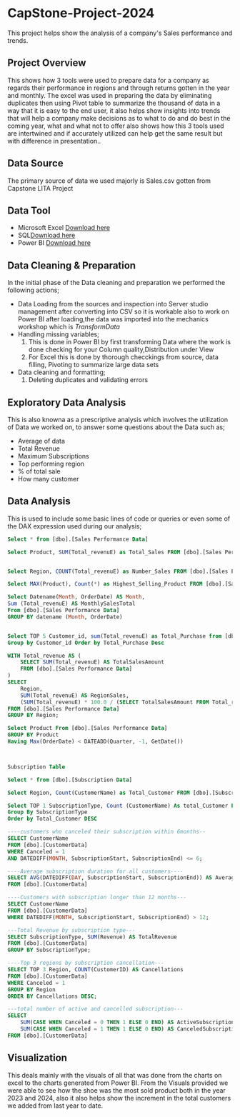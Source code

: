 # CapStone-Project-2024
This project helps show the analysis of a company's Sales performance and trends.

## Project Overview
This shows how 3 tools were used to prepare data for a company as regards their performance in regions and through returns gotten in the year and monthly.
The excel was used in preparing the data by eliminating duplicates then using Pivot table to summarize the thousand of data in a way that it is easy to the end user, it also helps show insights into trends that will help a company make decisions as to what to do and do best in the coming year, what and what not to offer also shows how this 3 tools used are intertwined and if accurately utilized can help get the same result but with difference in presentation.. 

## Data Source
The primary source of data we used majorly is Sales.csv gotten from Capstone LITA Project

## Data Tool
- Microsoft Excel [Download here](https://www.microsoft.com/en-us/microsoft-365/excel?ocid=ORSEARCH_Bing&msockid=04bff806b0a966640250ed20b10567a6)
- SQL[Download here](https://www.bing.com/search?q=microsoft+sql+server+download&filters=dtbk:%22MCFjZ192NV9kb3dubG9hZCFjZ192NV9kb3dubG9hZCFkODhhZWI3ZC00ZTViLTNjOWItMTkwMC0zOTNlNmQ1ZmNmNGU%3d%22+sid:%22d88aeb7d-4e5b-3c9b-1900-393e6d5fcf4e%22&FORM=DEPNAV)
- Power BI [Download here](https://www.microsoft.com/en-us/power-platform/products/power-bi/downloads?msockid=04bff806b0a966640250ed20b10567a6)

## Data Cleaning & Preparation
In the initial phase of the Data cleaning and preparation we performed the following actions;
- Data Loading from the sources and inspection into Server studio management after converting into CSV so it is workable also to work on Power BI after loading,the data was imported into the mechanics workshop which is *TransformData*
- Handling missing variables;
  1. This is done in Power BI by first transforming Data where the work is done checking for your Column quality,Distribution under View
  2. For Excel this is done by thorough checckings from source, data filling, Pivoting to summarize large data sets
- Data cleaning and formatting;
  1. Deleting duplicates and validating errors

## Exploratory Data Analysis
This is also knowna as a prescriptive analysis which involves the utilization of Data we worked on, to answer some questions about the Data such as;
- Average of data
- Total Revenue
- Maximum Subscriptions
- Top performing region
- % of total sale
- How many customer

## Data Analysis
This is used to include some basic lines of code or queries or even some of the DAX expression used during our analysis;
```SQL
Select * from [dbo].[Sales Performance Data]

Select Product, SUM(Total_revenuE) as Total_Sales FROM [dbo].[Sales Performance Data] GROUP BY Product


Select Region, COUNT(Total_revenuE) as Number_Sales FROM [dbo].[Sales Performance Data] GROUP BY Region

Select MAX(Product), Count(*) as Highest_Selling_Product FROM [dbo].[Sales Performance Data]

Select Datename(Month, OrderDate) AS Month,
Sum (Total_revenuE) AS MonthlySalesTotal
From [dbo].[Sales Performance Data]
GROUP BY datename (Month, OrderDate)


Select TOP 5 Customer_id, sum(Total_revenuE) as Total_Purchase from [dbo].[Sales Performance Data]
Group by Customer_id Order by Total_Purchase Desc

WITH Total_revenue AS (
    SELECT SUM(Total_revenuE) AS TotalSalesAmount
    FROM [dbo].[Sales Performance Data]
)
SELECT
    Region,
    SUM(Total_revenuE) AS RegionSales,
    (SUM(Total_revenuE) * 100.0 / (SELECT TotalSalesAmount FROM Total_revenuE)) AS PercentageContribution
FROM [dbo].[Sales Performance Data]
GROUP BY Region;

Select Product From [dbo].[Sales Performance Data]
GROUP BY Product
Having Max(OrderDate) < DATEADD(Quarter, -1, GetDate())



Subscription Table

Select * from [dbo].[Subscription Data]

Select Region, Count(CustomerName) as Total_Customer FROM [dbo].[Subscription Data] GROUP BY Region

Select TOP 1 SubscriptionType, Count (CustomerName) As total_Customer From [dbo].[Subscription Data]
Group By SubscriptionType
Order by Total_Customer DESC

----customers who canceled their subscription within 6months--
SELECT CustomerName
FROM [dbo].[CustomerData]
WHERE Canceled = 1
AND DATEDIFF(MONTH, SubscriptionStart, SubscriptionEnd) <= 6;

----Average subscription duration for all customers----
SELECT AVG(DATEDIFF(DAY, SubscriptionStart, SubscriptionEnd)) AS AverageSubscriptionDuration
FROM [dbo].[CustomerData]

----Customers with subscription longer than 12 months---
SELECT CustomerName
FROM [dbo].[CustomerData]
WHERE DATEDIFF(MONTH, SubscriptionStart, SubscriptionEnd) > 12;

---Total Revenue by subscription type---
SELECT SubscriptionType, SUM(Revenue) AS TotalRevenue
FROM [dbo].[CustomerData]
GROUP BY SubscriptionType;

----Top 3 regions by subscription cancellation---
SELECT TOP 3 Region, COUNT(CustomerID) AS Cancellations
FROM [dbo].[CustomerData]
WHERE Canceled = 1
GROUP BY Region
ORDER BY Cancellations DESC;

---total number of active and cancelled subscription---
SELECT
    SUM(CASE WHEN Canceled = 0 THEN 1 ELSE 0 END) AS ActiveSubscriptions,
    SUM(CASE WHEN Canceled = 1 THEN 1 ELSE 0 END) AS CanceledSubscriptions
FROM [dbo].[CustomerData]
```

## Visualization
This deals mainly with the visuals of all that was done from the charts on excel to the charts generated from Power BI.
From the Visuals provided we were able to see how the shoe was the most sold product both in the year 2023 and 2024, also it also helps show the increment in the total customers we added from last year to date.
